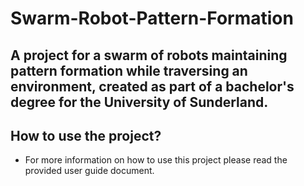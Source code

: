 # Swarm-Robot-Pattern-Formation
A project for a swarm of robots maintaining pattern formation while traversing an environment, created as part of a bachelor's degree for the University of Sunderland.
---

## How to use the project?

- For more information on how to use this project please read the provided user guide document.
